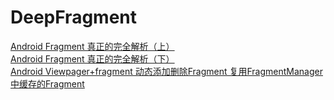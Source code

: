 # DeepFragment
[Android Fragment 真正的完全解析（上）](http://blog.csdn.net/lmj623565791/article/details/37970961)   
[Android Fragment 真正的完全解析（下）](http://blog.csdn.net/lmj623565791/article/details/37992017)  
[Android Viewpager+fragment 动态添加删除Fragment 复用FragmentManager中缓存的Fragment](https://github.com/bux-git/ViewPagerFragmentAD)

